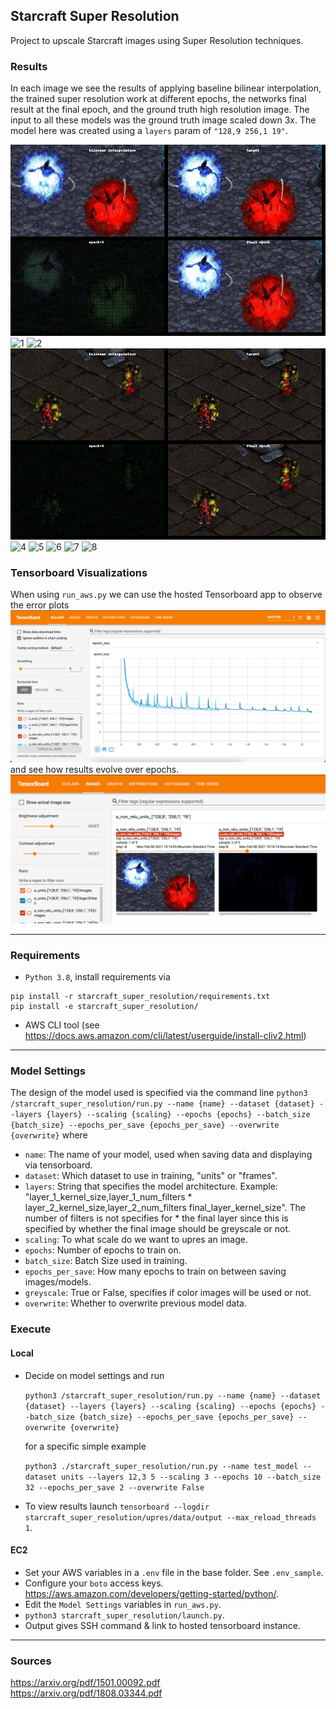 ## Starcraft Super Resolution

Project to upscale Starcraft images using Super Resolution techniques.

### Results
In each image we see the results of applying baseline bilinear interpolation, the trained super resolution work at different epochs, the networks final result at the final epoch, and the ground truth high resolution image.  The input to all these models was the ground truth image scaled down 3x.  The model here was created using a `layers` param of `"128,9 256,1 19"`.

![0](presentation/gifs/0.gif)
![1](presentation/gifs/1.gif)
![2](presentation/gifs/2.gif)
![3](presentation/gifs/3.gif)
![4](presentation/gifs/4.gif)
![5](presentation/gifs/5.gif)
![6](presentation/gifs/6.gif)
![7](presentation/gifs/7.gif)
![8](presentation/gifs/8.gif)

### Tensorboard Visualizations
When using `run_aws.py` we can use the hosted Tensorboard app to observe the error plots
![Tensorboard](presentation/tensorboard.png)
and see how results evolve over epochs.
![Tensorboard Images](presentation/tensorboard_images.png)


---

### Requirements

- `Python 3.8`, install requirements via

```
pip install -r starcraft_super_resolution/requirements.txt
pip install -e starcraft_super_resolution/
```

- AWS CLI tool (see https://docs.aws.amazon.com/cli/latest/userguide/install-cliv2.html)

---

### Model Settings

The design of the model used is specified via the command line
`python3 /starcraft_super_resolution/run.py --name {name} --dataset {dataset} --layers {layers} --scaling {scaling} --epochs {epochs} --batch_size {batch_size} --epochs_per_save {epochs_per_save} --overwrite {overwrite}`
where

* `name`: The name of your model, used when saving data and displaying via tensorboard.
* `dataset`: Which dataset to use in training, "units" or "frames".
* `layers`: String that specifies the model architecture.  Example: "layer_1_kernel_size,layer_1_num_filters * layer_2_kernel_size,layer_2_num_filters final_layer_kernel_size".  The number of filters is not specifies for * the final layer since this is specified by whether the final image should be greyscale or not.
* `scaling`: To what scale do we want to upres an image.
* `epochs`: Number of epochs to train on.
* `batch_size`: Batch Size used in training.
* `epochs_per_save`:  How many epochs to train on between saving images/models.
* `greyscale`:  True or False, specifies if color images will be used or not.
* `overwrite`:  Whether to overwrite previous model data.

### Execute

#### Local

- Decide on model settings and run

  `python3 /starcraft_super_resolution/run.py --name {name} --dataset {dataset} --layers {layers} --scaling {scaling} --epochs {epochs} --batch_size {batch_size} --epochs_per_save {epochs_per_save} --overwrite {overwrite}`


  for a specific simple example

  
  `python3 ./starcraft_super_resolution/run.py --name test_model --dataset units --layers 12,3 5 --scaling 3 --epochs 10 --batch_size 32 --epochs_per_save 2 --overwrite False`
- To view results launch `tensorboard --logdir starcraft_super_resolution/upres/data/output --max_reload_threads 1`.

#### EC2

- Set your AWS variables in a `.env` file in the base folder. See `.env_sample`.
- Configure your `boto` access keys. https://aws.amazon.com/developers/getting-started/python/.
- Edit the `Model Settings` variables in `run_aws.py`.
- `python3 starcraft_super_resolution/launch.py`.
- Output gives SSH command & link to hosted tensorboard instance.

---

### Sources

https://arxiv.org/pdf/1501.00092.pdf  
https://arxiv.org/pdf/1808.03344.pdf
